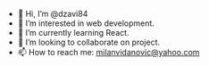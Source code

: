 - 👋 Hi, I’m @dzavi84
- 👀 I’m interested in web development. 
- 🌱 I’m currently learning React.
- 💞️ I’m looking to collaborate on project. 
- 📫 How to reach me: milanvidanovic@yahoo.com

<!---
dzavi84/dzavi84 is a ✨ special ✨ repository because its `README.md` (this file) appears on your GitHub profile.
You can click the Preview link to take a look at your changes.
--->
